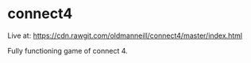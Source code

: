 # connect4

Live at: https://cdn.rawgit.com/oldmanneill/connect4/master/index.html

Fully functioning game of connect 4.
